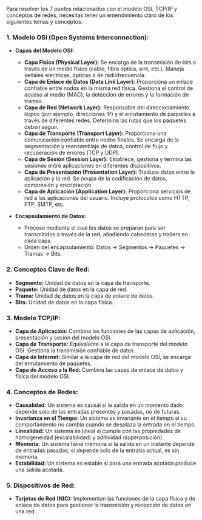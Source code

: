Para resolver los 7 puntos relacionados con el modelo OSI, TCP/IP y conceptos de redes, necesitas tener un entendimiento claro de los siguientes temas y conceptos:

### 1. **Modelo OSI (Open Systems Interconnection):**
   - **Capas del Modelo OSI:**
     - **Capa Física (Physical Layer):** Se encarga de la transmisión de bits a través de un medio físico (cable, fibra óptica, aire, etc.). Maneja señales eléctricas, ópticas o de radiofrecuencia.
     - **Capa de Enlace de Datos (Data Link Layer):** Proporciona un enlace confiable entre nodos en la misma red física. Gestiona el control de acceso al medio (MAC), la detección de errores y la formación de tramas.
     - **Capa de Red (Network Layer):** Responsable del direccionamiento lógico (por ejemplo, direcciones IP) y el enrutamiento de paquetes a través de diferentes redes. Determina las rutas que los paquetes deben seguir.
     - **Capa de Transporte (Transport Layer):** Proporciona una comunicación confiable entre nodos finales. Se encarga de la segmentación y reensamblaje de datos, control de flujo y recuperación de errores (TCP y UDP).
     - **Capa de Sesión (Session Layer):** Establece, gestiona y termina las sesiones entre aplicaciones en diferentes dispositivos.
     - **Capa de Presentación (Presentation Layer):** Traduce datos entre la aplicación y la red. Se ocupa de la codificación de datos, compresión y encriptación.
     - **Capa de Aplicación (Application Layer):** Proporciona servicios de red a las aplicaciones del usuario. Incluye protocolos como HTTP, FTP, SMTP, etc.

   - **Encapsulamiento de Datos:**
     - Proceso mediante el cual los datos se preparan para ser transmitidos a través de la red, añadiendo cabeceras y trailers en cada capa.
     - Orden del encapsulamiento: Datos → Segmentos → Paquetes → Tramas → Bits.

### 2. **Conceptos Clave de Red:**
   - **Segmento:** Unidad de datos en la capa de transporte.
   - **Paquete:** Unidad de datos en la capa de red.
   - **Trama:** Unidad de datos en la capa de enlace de datos.
   - **Bits:** Unidad de datos en la capa física.

### 3. **Modelo TCP/IP:**
   - **Capa de Aplicación:** Combina las funciones de las capas de aplicación, presentación y sesión del modelo OSI.
   - **Capa de Transporte:** Equivalente a la capa de transporte del modelo OSI. Gestiona la transmisión confiable de datos.
   - **Capa de Internet:** Similar a la capa de red del modelo OSI, se encarga del enrutamiento de paquetes.
   - **Capa de Acceso a la Red:** Combina las capas de enlace de datos y física del modelo OSI.

### 4. **Conceptos de Redes:**
   - **Causalidad:** Un sistema es causal si la salida en un momento dado depende solo de las entradas presentes y pasadas, no de futuras.
   - **Invarianza en el Tiempo:** Un sistema es invariante en el tiempo si su comportamiento no cambia cuando se desplaza la entrada en el tiempo.
   - **Linealidad:** Un sistema es lineal si cumple con las propiedades de homogeneidad (escalabilidad) y aditividad (superposición).
   - **Memoria:** Un sistema tiene memoria si la salida en un instante depende de entradas pasadas; si depende solo de la entrada actual, es sin memoria.
   - **Estabilidad:** Un sistema es estable si para una entrada acotada produce una salida acotada.

### 5. **Dispositivos de Red:**
   - **Tarjetas de Red (NIC):** Implementan las funciones de la capa física y de enlace de datos para gestionar la transmisión y recepción de datos en una red.


